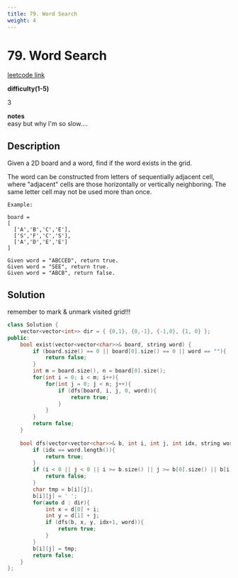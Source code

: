 ```yaml
---
title: 79. Word Search
weight: 4
---
```

# 79. Word Search
[leetcode link](https://leetcode.com/problems/word-search/)

**difficulty(1-5)** 

3

**notes**   
easy but why I'm so slow....

## Description
Given a 2D board and a word, find if the word exists in the grid.

The word can be constructed from letters of sequentially adjacent cell, where "adjacent" cells are those horizontally or vertically neighboring. The same letter cell may not be used more than once.
```
Example:

board =
[
  ['A','B','C','E'],
  ['S','F','C','S'],
  ['A','D','E','E']
]

Given word = "ABCCED", return true.
Given word = "SEE", return true.
Given word = "ABCB", return false.
```

## Solution
remember to mark & unmark visited grid!!!

```c++
class Solution {
    vector<vector<int>> dir = { {0,1}, {0,-1}, {-1,0}, {1, 0} };
public:
    bool exist(vector<vector<char>>& board, string word) {
        if (board.size() == 0 || board[0].size() == 0 || word == ""){
            return false;
        }
        int m = board.size(), n = board[0].size();
        for(int i = 0; i < m; i++){
            for(int j = 0; j < n; j++){
                if (dfs(board, i, j, 0, word)){
                    return true;
                }
            }
        }
        return false;       
    }
    
    bool dfs(vector<vector<char>>& b, int i, int j, int idx, string word){
        if (idx == word.length()){
            return true;
        }
        if (i < 0 || j < 0 || i >= b.size() || j >= b[0].size() || b[i][j] != word[idx]){
            return false;
        }
        char tmp = b[i][j];
        b[i][j] = ' ';
        for(auto d : dir){
            int x = d[0] + i;
            int y = d[1] + j;
            if (dfs(b, x, y, idx+1, word)){
                return true;
            }
        }
        b[i][j] = tmp;
        return false;
    }
};
```
